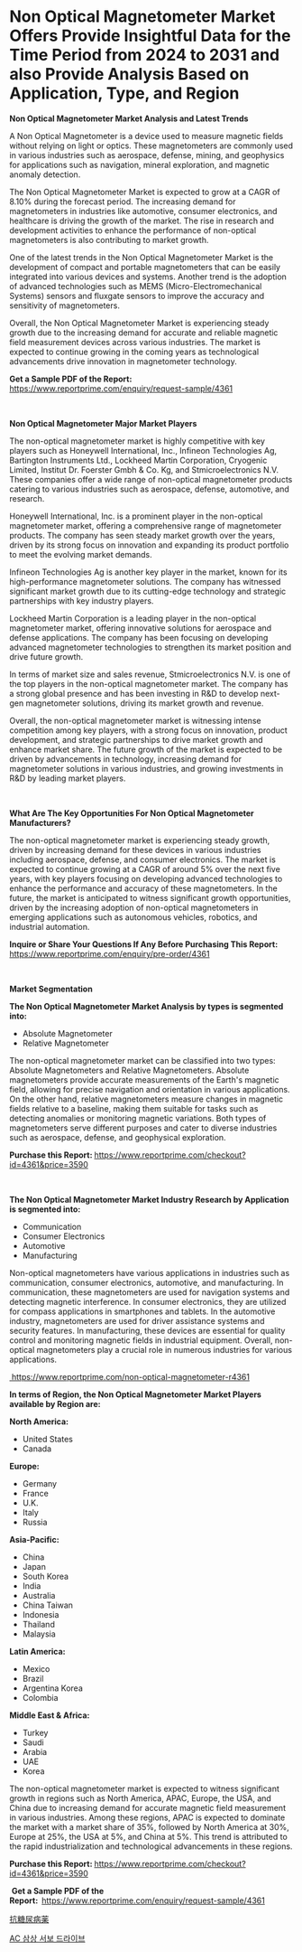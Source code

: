 <p><h1>Non Optical Magnetometer Market Offers Provide Insightful Data for the Time Period from 2024 to 2031 and also Provide Analysis Based on Application, Type, and Region</h1></p><p><strong>Non Optical Magnetometer Market Analysis and Latest Trends</strong></p>
<p><p>A Non Optical Magnetometer is a device used to measure magnetic fields without relying on light or optics. These magnetometers are commonly used in various industries such as aerospace, defense, mining, and geophysics for applications such as navigation, mineral exploration, and magnetic anomaly detection.</p><p>The Non Optical Magnetometer Market is expected to grow at a CAGR of 8.10% during the forecast period. The increasing demand for magnetometers in industries like automotive, consumer electronics, and healthcare is driving the growth of the market. The rise in research and development activities to enhance the performance of non-optical magnetometers is also contributing to market growth.</p><p>One of the latest trends in the Non Optical Magnetometer Market is the development of compact and portable magnetometers that can be easily integrated into various devices and systems. Another trend is the adoption of advanced technologies such as MEMS (Micro-Electromechanical Systems) sensors and fluxgate sensors to improve the accuracy and sensitivity of magnetometers.</p><p>Overall, the Non Optical Magnetometer Market is experiencing steady growth due to the increasing demand for accurate and reliable magnetic field measurement devices across various industries. The market is expected to continue growing in the coming years as technological advancements drive innovation in magnetometer technology.</p></p>
<p><strong>Get a Sample PDF of the Report:&nbsp;</strong> <a href="https://www.reportprime.com/enquiry/request-sample/4361">https://www.reportprime.com/enquiry/request-sample/4361</a></p>
<p>&nbsp;</p>
<p><strong>Non Optical Magnetometer Major Market Players</strong></p>
<p><p>The non-optical magnetometer market is highly competitive with key players such as Honeywell International, Inc., Infineon Technologies Ag, Bartington Instruments Ltd., Lockheed Martin Corporation, Cryogenic Limited, Institut Dr. Foerster Gmbh & Co. Kg, and Stmicroelectronics N.V. These companies offer a wide range of non-optical magnetometer products catering to various industries such as aerospace, defense, automotive, and research.</p><p>Honeywell International, Inc. is a prominent player in the non-optical magnetometer market, offering a comprehensive range of magnetometer products. The company has seen steady market growth over the years, driven by its strong focus on innovation and expanding its product portfolio to meet the evolving market demands.</p><p>Infineon Technologies Ag is another key player in the market, known for its high-performance magnetometer solutions. The company has witnessed significant market growth due to its cutting-edge technology and strategic partnerships with key industry players.</p><p>Lockheed Martin Corporation is a leading player in the non-optical magnetometer market, offering innovative solutions for aerospace and defense applications. The company has been focusing on developing advanced magnetometer technologies to strengthen its market position and drive future growth.</p><p>In terms of market size and sales revenue, Stmicroelectronics N.V. is one of the top players in the non-optical magnetometer market. The company has a strong global presence and has been investing in R&D to develop next-gen magnetometer solutions, driving its market growth and revenue.</p><p>Overall, the non-optical magnetometer market is witnessing intense competition among key players, with a strong focus on innovation, product development, and strategic partnerships to drive market growth and enhance market share. The future growth of the market is expected to be driven by advancements in technology, increasing demand for magnetometer solutions in various industries, and growing investments in R&D by leading market players.</p></p>
<p>&nbsp;</p>
<p><strong>What Are The Key Opportunities For Non Optical Magnetometer Manufacturers?</strong></p>
<p><p>The non-optical magnetometer market is experiencing steady growth, driven by increasing demand for these devices in various industries including aerospace, defense, and consumer electronics. The market is expected to continue growing at a CAGR of around 5% over the next five years, with key players focusing on developing advanced technologies to enhance the performance and accuracy of these magnetometers. In the future, the market is anticipated to witness significant growth opportunities, driven by the increasing adoption of non-optical magnetometers in emerging applications such as autonomous vehicles, robotics, and industrial automation.</p></p>
<p><strong>Inquire or Share Your Questions If Any Before Purchasing This Report:</strong> <a href="https://www.reportprime.com/enquiry/pre-order/4361">https://www.reportprime.com/enquiry/pre-order/4361</a></p>
<p>&nbsp;</p>
<p><strong>Market Segmentation</strong></p>
<p><strong>The Non Optical Magnetometer Market Analysis by types is segmented into:</strong></p>
<p><ul><li>Absolute Magnetometer</li><li>Relative Magnetometer</li></ul></p>
<p><p>The non-optical magnetometer market can be classified into two types: Absolute Magnetometers and Relative Magnetometers. Absolute magnetometers provide accurate measurements of the Earth's magnetic field, allowing for precise navigation and orientation in various applications. On the other hand, relative magnetometers measure changes in magnetic fields relative to a baseline, making them suitable for tasks such as detecting anomalies or monitoring magnetic variations. Both types of magnetometers serve different purposes and cater to diverse industries such as aerospace, defense, and geophysical exploration.</p></p>
<p><strong>Purchase this Report:&nbsp;</strong><a href="https://www.reportprime.com/checkout?id=4361&price=3590">https://www.reportprime.com/checkout?id=4361&price=3590</a></p>
<p>&nbsp;</p>
<p><strong>The Non Optical Magnetometer Market Industry Research by Application is segmented into:</strong></p>
<p><ul><li>Communication</li><li>Consumer Electronics</li><li>Automotive</li><li>Manufacturing</li></ul></p>
<p><p>Non-optical magnetometers have various applications in industries such as communication, consumer electronics, automotive, and manufacturing. In communication, these magnetometers are used for navigation systems and detecting magnetic interference. In consumer electronics, they are utilized for compass applications in smartphones and tablets. In the automotive industry, magnetometers are used for driver assistance systems and security features. In manufacturing, these devices are essential for quality control and monitoring magnetic fields in industrial equipment. Overall, non-optical magnetometers play a crucial role in numerous industries for various applications.</p></p>
<p><a href="https://www.reportprime.com/non-optical-magnetometer-r4361">&nbsp;https://www.reportprime.com/non-optical-magnetometer-r4361</a></p>
<p><strong>In terms of Region, the Non Optical Magnetometer Market Players available by Region are:</strong></p>
<p>
    <p> <strong> North America: </strong>
        <ul>
            <li>United States</li>
            <li>Canada</li>
        </ul>
        </p> 
    <p> <strong> Europe: </strong>
        <ul>
            <li>Germany</li>
            <li>France</li>
            <li>U.K.</li>
            <li>Italy</li>
            <li>Russia</li>
        </ul>
        </p> 
    <p> <strong> Asia-Pacific: </strong>
        <ul>
            <li>China</li>
            <li>Japan</li>
            <li>South Korea</li>
            <li>India</li>
            <li>Australia</li>
            <li>China Taiwan</li>
            <li>Indonesia</li>
            <li>Thailand</li>
            <li>Malaysia</li>
        </ul>
        </p> 
    <p> <strong> Latin America: </strong>
        <ul>
            <li>Mexico</li>
            <li>Brazil</li>
            <li>Argentina Korea</li>
            <li>Colombia</li>
        </ul>
        </p> 
    <p> <strong> Middle East & Africa: </strong>
        <ul>
            <li>Turkey</li>
            <li>Saudi</li>
            <li>Arabia</li>
            <li>UAE</li>
            <li>Korea</li>
        </ul>
    </p>
    </p>
<p><p>The non-optical magnetometer market is expected to witness significant growth in regions such as North America, APAC, Europe, the USA, and China due to increasing demand for accurate magnetic field measurement in various industries. Among these regions, APAC is expected to dominate the market with a market share of 35%, followed by North America at 30%, Europe at 25%, the USA at 5%, and China at 5%. This trend is attributed to the rapid industrialization and technological advancements in these regions.</p></p>
<p><strong>Purchase this Report: </strong><a href="https://www.reportprime.com/checkout?id=4361&price=3590">https://www.reportprime.com/checkout?id=4361&price=3590</a></p>
<p>&nbsp;<strong>Get a Sample PDF of the Report:&nbsp;&nbsp;</strong><a href="https://www.reportprime.com/enquiry/request-sample/4361">https://www.reportprime.com/enquiry/request-sample/4361</a></p>
<p><strong></strong></p>
<p><p><a href="https://github.com/ihabdkwlxs948/Market-Research-Report-List-4/blob/main/575612283888.md">抗糖尿病薬</a></p><p><a href="https://github.com/hxzi07639916/Market-Research-Report-List-4/blob/main/9488869104059.md">AC 삼상 서보 드라이브</a></p></p>